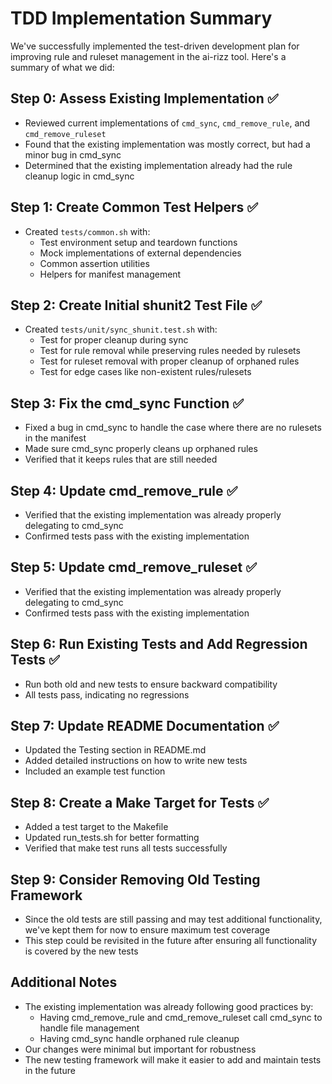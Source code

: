 # TDD Implementation Summary

We've successfully implemented the test-driven development plan for improving rule and ruleset management in the ai-rizz tool. Here's a summary of what we did:

## Step 0: Assess Existing Implementation ✅
- Reviewed current implementations of `cmd_sync`, `cmd_remove_rule`, and `cmd_remove_ruleset`
- Found that the existing implementation was mostly correct, but had a minor bug in cmd_sync
- Determined that the existing implementation already had the rule cleanup logic in cmd_sync

## Step 1: Create Common Test Helpers ✅
- Created `tests/common.sh` with:
  - Test environment setup and teardown functions
  - Mock implementations of external dependencies
  - Common assertion utilities
  - Helpers for manifest management

## Step 2: Create Initial shunit2 Test File ✅
- Created `tests/unit/sync_shunit.test.sh` with:
  - Test for proper cleanup during sync
  - Test for rule removal while preserving rules needed by rulesets
  - Test for ruleset removal with proper cleanup of orphaned rules
  - Test for edge cases like non-existent rules/rulesets

## Step 3: Fix the cmd_sync Function ✅
- Fixed a bug in cmd_sync to handle the case where there are no rulesets in the manifest
- Made sure cmd_sync properly cleans up orphaned rules
- Verified that it keeps rules that are still needed

## Step 4: Update cmd_remove_rule ✅
- Verified that the existing implementation was already properly delegating to cmd_sync
- Confirmed tests pass with the existing implementation

## Step 5: Update cmd_remove_ruleset ✅
- Verified that the existing implementation was already properly delegating to cmd_sync
- Confirmed tests pass with the existing implementation

## Step 6: Run Existing Tests and Add Regression Tests ✅
- Run both old and new tests to ensure backward compatibility
- All tests pass, indicating no regressions

## Step 7: Update README Documentation ✅
- Updated the Testing section in README.md
- Added detailed instructions on how to write new tests
- Included an example test function

## Step 8: Create a Make Target for Tests ✅
- Added a test target to the Makefile
- Updated run_tests.sh for better formatting
- Verified that make test runs all tests successfully

## Step 9: Consider Removing Old Testing Framework
- Since the old tests are still passing and may test additional functionality,
  we've kept them for now to ensure maximum test coverage
- This step could be revisited in the future after ensuring all functionality is covered by the new tests

## Additional Notes
- The existing implementation was already following good practices by:
  - Having cmd_remove_rule and cmd_remove_ruleset call cmd_sync to handle file management
  - Having cmd_sync handle orphaned rule cleanup
- Our changes were minimal but important for robustness
- The new testing framework will make it easier to add and maintain tests in the future 